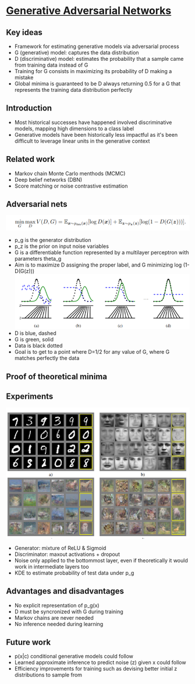 # [Generative Adversarial Networks](https://paperswithcode.com/paper/generative-adversarial-networks)

## Key ideas
* Framework for estimating generative models via adversarial process
* G (generative) model: captures the data distribution
* D (discriminative) model: estimates the probability that a sample came from training data instead of G
* Training for G consists in maximizing its probability of D making a mistake
* Global minima is guaranteed to be D always returning 0.5 for a G that represents the training data distribution perfectly

## Introduction
* Most historical successes have happened involved discriminative models, mapping high dimensions to a class label
* Generative models have been historically less impactful as it's been difficult to leverage linear units in the generative context

## Related work
* Markov chain Monte Carlo menthods (MCMC)
* Deep belief networks (DBN)
* Score matching or noise contrastive estimation

## Adversarial nets
![](gan-minmax.png)
* p_g is the generator distribution
* p_z is the prior on input noise variables
* G is a differentiable function represented by a multilayer perceptron with parameters theta_g
* Aim is to maximize D assigning the proper label, and G minimizing log (1-D(G(z)))
![](gan-training.png)
* D is blue, dashed
* G is green, solid
* Data is black dotted
* Goal is to get to a point where D=1/2 for any value of G, where G matches perfectly the data

## Proof of theoretical minima
## Experiments
![](gan-experiment.png)
* Generator: mixture of ReLU & Sigmoid
* Discriminator: maxout activations + dropout
* Noise only applied to the bottommost layer, even if theoretically it would work in intermediate layers too
* KDE to estimate probability of test data under p_g

## Advantages and disadvantages
* No explicit representation of p_g(x)
* D must be syncronized with G during training
* Markov chains are never needed
* No inference needed during learning

## Future work
* p(x|c) conditional generative models could follow
* Learned approximate inference to predict noise (z) given x could follow
* Efficiency improvements for training such as devising better initial z distributions to sample from

